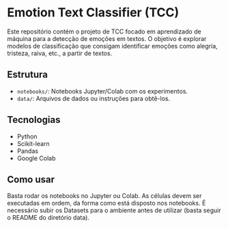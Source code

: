 # Emotion Text Classifier (TCC)

Este repositório contém o projeto de TCC focado em aprendizado de máquina para a detecção de emoções em textos. O objetivo é explorar modelos de classificação que consigam identificar emoções como alegria, tristeza, raiva, etc., a partir de textos.

## Estrutura

- `notebooks/`: Notebooks Jupyter/Colab com os experimentos.
- `data/`: Arquivos de dados ou instruções para obtê-los.

## Tecnologias

- Python
- Scikit-learn
- Pandas
- Google Colab

## Como usar

Basta rodar os notebooks no Jupyter ou Colab. As células devem ser executadas em ordem, da forma como está disposto nos notebooks.
É necessário subir os Datasets para o ambiente antes de utilizar (basta seguir o README do diretório data).
